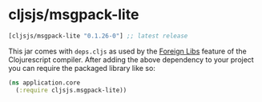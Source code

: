 # cljsjs/msgpack-lite

[](dependency)
```clojure
[cljsjs/msgpack-lite "0.1.26-0"] ;; latest release
```
[](/dependency)

This jar comes with `deps.cljs` as used by the [Foreign Libs][flibs] feature
of the Clojurescript compiler. After adding the above dependency to your project
you can require the packaged library like so:

```clojure
(ns application.core
  (:require cljsjs.msgpack-lite))
```

[flibs]: https://github.com/clojure/clojurescript/wiki/Packaging-Foreign-Dependencies
